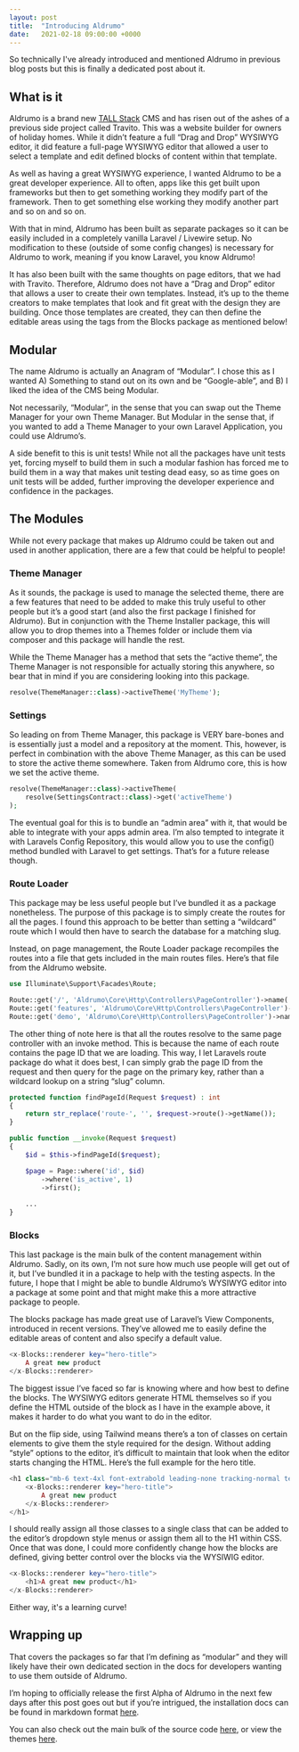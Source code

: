 ```yaml
---
layout: post
title:  "Introducing Aldrumo"
date:   2021-02-18 09:00:00 +0000
---
```


So technically I've already introduced and mentioned Aldrumo in previous blog posts but this is finally a dedicated post about it.

## What is it

Aldrumo is a brand new [TALL Stack](https://tallstack.dev) CMS and has risen out of the ashes of a previous side project called Travito. This was a website builder for owners of holiday homes. While it didn’t feature a full “Drag and Drop” WYSIWYG editor, it did feature a full-page WYSIWYG editor that allowed a user to select a template and edit defined blocks of content within that template.

As well as having a great WYSIWYG experience, I wanted Aldrumo to be a great developer experience. All to often, apps like this get built upon frameworks but then to get something working they modify part of the framework. Then to get something else working they modify another part and so on and so on.

With that in mind, Aldrumo has been built as separate packages so it can be easily included in a completely vanilla Laravel / Livewire setup. No modification to these (outside of some config changes) is necessary for Aldrumo to work, meaning if you know Laravel, you know Aldrumo!

It has also been built with the same thoughts on page editors, that we had with Travito. Therefore, Aldrumo does not have a “Drag and Drop” editor that allows a user to create their own templates. Instead, it’s up to the theme creators to make templates that look and fit great with the design they are building. Once those templates are created, they can then define the editable areas using the tags from the Blocks package as mentioned below!

## Modular

The name Aldrumo is actually an Anagram of “Modular”. I chose this as I wanted A) Something to stand out on its own and be “Google-able”, and B) I liked the idea of the CMS being Modular.

Not necessarily, “Modular”, in the sense that you can swap out the Theme Manager for your own Theme Manager. But Modular in the sense that, if you wanted to add a Theme Manager to your own Laravel Application, you could use Aldrumo’s.

A side benefit to this is unit tests! While not all the packages have unit tests yet, forcing myself to build them in such a modular fashion has forced me to build them in a way that makes unit testing dead easy, so as time goes on unit tests will be added, further improving the developer experience and confidence in the packages.

## The Modules

While not every package that makes up Aldrumo could be taken out and used in another application, there are a few that could be helpful to people!

### Theme Manager

As it sounds, the package is used to manage the selected theme, there are a few features that need to be added to make this truly useful to other people but it’s a good start (and also the first package I finished for Aldrumo). But in conjunction with the Theme Installer package, this will allow you to drop themes into a Themes folder or include them via composer and this package will handle the rest.

While the Theme Manager has a method that sets the “active theme”, the Theme Manager is not responsible for actually storing this anywhere, so bear that in mind if you are considering looking into this package.

```php 
resolve(ThemeManager::class)->activeTheme('MyTheme');
```

### Settings

So leading on from Theme Manager, this package is VERY bare-bones and is essentially just a model and a repository at the moment. This, however, is perfect in combination with the above Theme Manager, as this can be used to store the active theme somewhere. Taken from Aldrumo core, this is how we set the active theme.

```php 
resolve(ThemeManager::class)->activeTheme(
    resolve(SettingsContract::class)->get('activeTheme')
);
```

The eventual goal for this is to bundle an “admin area” with it, that would be able to integrate with your apps admin area. I’m also tempted to integrate it with Laravels Config Repository, this would allow you to use the config() method bundled with Laravel to get settings. That’s for a future release though.

### Route Loader

This package may be less useful people but I’ve bundled it as a package nonetheless. The purpose of this package is to simply create the routes for all the pages. I found this approach to be better than setting a “wildcard” route which I would then have to search the database for a matching slug.

Instead, on page management, the Route Loader package recompiles the routes into a file that gets included in the main routes files. Here’s that file from the Aldrumo website.

```php 
use Illuminate\Support\Facades\Route;

Route::get('/', 'Aldrumo\Core\Http\Controllers\PageController')->name('route-1');
Route::get('features', 'Aldrumo\Core\Http\Controllers\PageController')->name('route-2');
Route::get('demo', 'Aldrumo\Core\Http\Controllers\PageController')->name('route-3');
```

The other thing of note here is that all the routes resolve to the same page controller with an invoke method. This is because the name of each route contains the page ID that we are loading. This way, I let Laravels route package do what it does best, I can simply grab the page ID from the request and then query for the page on the primary key, rather than a wildcard lookup on a string “slug” column.

```php 
protected function findPageId(Request $request) : int
{
    return str_replace('route-', '', $request->route()->getName());
}

public function __invoke(Request $request)
{
    $id = $this->findPageId($request);

    $page = Page::where('id', $id)
        ->where('is_active', 1)
        ->first();
        
    ...
}
```

### Blocks

This last package is the main bulk of the content management within Aldrumo. Sadly, on its own, I’m not sure how much use people will get out of it, but I’ve bundled it in a package to help with the testing aspects. In the future, I hope that I might be able to bundle Aldrumo’s WYSIWYG editor into a package at some point and that might make this a more attractive package to people.

The blocks package has made great use of Laravel’s View Components, introduced in recent versions. They’ve allowed me to easily define the editable areas of content and also specify a default value.

```php 
<x-Blocks::renderer key="hero-title">
    A great new product
</x-Blocks::renderer>
```

The biggest issue I’ve faced so far is knowing where and how best to define the blocks. The WYSIWYG editors generate HTML themselves so if you define the HTML outside of the block as I have in the example above, it makes it harder to do what you want to do in the editor.

But on the flip side, using Tailwind means there’s a ton of classes on certain elements to give them the style required for the design. Without adding “style” options to the editor, it’s difficult to maintain that look when the editor starts changing the HTML. Here’s the full example for the hero title.

```php 
<h1 class="mb-6 text-4xl font-extrabold leading-none tracking-normal text-gray-900 md:text-6xl md:tracking-tight">
    <x-Blocks::renderer key="hero-title">
        A great new product
    </x-Blocks::renderer>
</h1>
```

I should really assign all those classes to a single class that can be added to the editor’s dropdown style menus or assign them all to the H1 within CSS. Once that was done, I could more confidently change how the blocks are defined, giving better control over the blocks via the WYSIWIG editor.

```php 
<x-Blocks::renderer key="hero-title">
    <h1>A great new product</h1>
</x-Blocks::renderer>
```

Either way, it's a learning curve!

## Wrapping up

That covers the packages so far that I’m defining as “modular” and they will likely have their own dedicated section in the docs for developers wanting to use them outside of Aldrumo.

I’m hoping to officially release the first Alpha of Aldrumo in the next few days after this post goes out but if you’re intrigued, the installation docs can be found in markdown format [here](https://github.com/Aldrumo/docs/blob/0.x/installation.md).

You can also check out the main bulk of the source code [here](https://github.com/Aldrumo/), or view the themes [here](https://github.com/Aldrumo-themes).  

